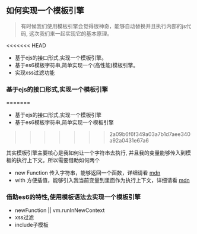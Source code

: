 ## 如何实现一个模板引擎

> 有时候我们使用模板引擎会觉得很神奇，能够自动替换并且执行内部的js代码, 这次我们来一起实现它的基本原理。

<<<<<<< HEAD
- 基于ejs的接口形式,实现一个模板引擎。
- 基于es6模板字符串,简单实现一个(高性能)模板引擎。
- 实现xss过滤功能

### 基于ejs的接口形式,实现一个模板引擎
=======
- 基于ejs的接口形式,实现一个模板引擎
- 基于es6模板字符串,简单实现一个模板引擎
>>>>>>> 2a09b6f6f349a03a7b1d7aee340a92a0431e67a6

其实模板引擎主要核心是我如何让一个字符串去执行, 并且我的变量能够传入到模板的执行上下文。所以需要借助如何两个

- new Function 传入字符串，能够返回一个函数，详细请看 [mdn](https://developer.mozilla.org/zh-CN/docs/Glossary/Function)
- with 方便插值，能够引入我当前变量到里面作为执行上下文，详细请看 [mdn](https://developer.mozilla.org/zh-CN/docs/Web/JavaScript/Reference/Statements/with)

### 借助es6的特性,使用模板语法去实现一个模板引擎

- newFunction || vm.runInNewContext
- xss过滤
- include子模板


